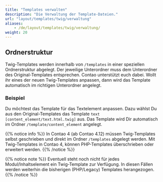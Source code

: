 ```yaml
---
title: "Templates verwalten"
description: "Die Verwaltung der Template-Dateien."
url: "layout/templates/twig/verwaltung"
aliases:
    - /de/layout/templates/twig/verwaltung/
weight: 20
---
```


## Ordnerstruktur

Twig-Templates werden innerhalb von `/templates` in einer speziellen Ordnerstruktur abgelegt. 
Der jeweilige Unterordner muss dem Unterordner des Original-Templates entsprechen. Contao unterstützt euch dabei.
Wollt ihr eines der neuen Twig-Templates anpassen, dann wird das Template automatisch im richtigen Unterordner angelegt.

### Beispiel
Du möchtest das Template für das Textelement anpassen. Dazu wählst Du aus den Original-Templates das Template 
`text [content_element/text.html.twig]` aus. Das Template wird Dir automatisch im Ordner `/template/content_element` angelegt.


{{% notice info %}}
In Contao 4 (ab Contao 4.12) müssen Twig-Templates selbst geschrieben und direkt im Ordner `/templates` abgelegt werden.
Mit Twig-Templates in Contao 4, können PHP-Templates überschrieben oder erweitert werden.
{{% /notice %}}

{{% notice note %}}
Eventuell steht noch nicht für jedes Modul/Inhaltselement ein Twig-Template zur Verfügung. In diesen Fällen werden weiterhin die 
bisherigen (PHP/Legacy) Templates herangezogen.
{{% /notice %}}
